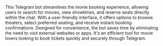 This Telegram bot streamlines the movie booking experience,
allowing users to search for movies, view showtimes, 
and reserve seats directly within the chat.
With a user-friendly interface, 
it offers options to browse theaters,
select preferred seating,
and receive instant booking confirmations. 
Designed for convenience, 
the bot saves time by eliminating the need to visit external websites or apps. 
It's an efficient tool for movie lovers looking to book tickets quickly and securely through Telegram.

